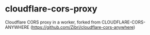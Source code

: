 # cloudflare-cors-proxy
Cloudflare CORS proxy in a worker, forked from CLOUDFLARE-CORS-ANYWHERE (https://github.com/Zibri/cloudflare-cors-anywhere)
